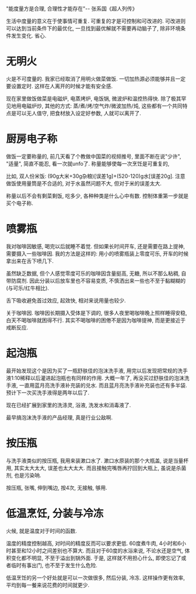 <!--
.. title: 生活中的定量
.. slug: quantity-life
.. date: 2018-01-15 00:20 UTC+08:00
.. tags: 生活方式
.. category:
.. link:
.. description:
.. type: text
-->

"能度量方是合理, 合理性才能存在"-- 张系国《超人列传》

生活中度量的意义在于使事情可重复. 可重复的才是可控制和可改进的. 可改进则可以达到当前条件下的最优化, 一旦找到最优解就不需要再动脑子了, 除非环境条件发生变化. 省心.

<!-- TEASER_END -->

# 无明火

火是不可度量的. 我家已经取消了用明火做菜做饭. 一切加热源必须能够并且一定要设置定时. 这样在人离开的时候才能有安全感.

现在家里做饭做菜是电磁炉, 电蒸烤炉, 电饭锅, 微波炉和温控热得快. 除了极其罕见地用电磁炉炒, 其他的方式: 蒸/煮/烤/空气炸/微波加热/炖, 这些都有一个共同特点是可以无人值守, 把食材放入设定好参数, 人就可以离开了.

# 厨房电子称

做饭一定要称量的, 前几天看了个教做中国菜的视频推号, 里面不断在说"少许", "适量", 简直不能忍, 看一次就unfo了. 称量能够使每一次烹饪是可重复的,

比如, 双人份米饭: (90g大米+30g杂粮)[误差1g]+(520-120)g水[误差20g]. 注意做饭使用量筒是不合适的, 对于水虽然问题不大, 但对于米的误差太大.

称量以后不会有剩菜剩饭, 吃多少, 各种种类是什么心中有数. 控制体重第一步就是买个电子称.

# 喷雾瓶

我对咖啡因敏感, 喝完以后就睡不着觉. 但如果长时间开车, 还是需要在路上提神, 需要摄入一些咖啡因. 我的方法是这样的: 用小的喷雾瓶装上零度可乐, 开车的时候拿出来在舌下喷几下.

虽然缺乏数据, 但个人感觉零度可乐的咖啡因含量挺高, 无糖, 所以不那么粘稠, 自带防腐剂. 因此分装以后放车里也不容易变质, 不慎洒出来一些也不至于黏糊糊的(与可乐/红牛相比).

舌下吸收避免首过效应, 起效快, 相对来说用量也较少.

关于咖啡因. 咖啡因长期摄入受体是下调的, 很多人夜里喝咖啡晚上照样睡得安稳, 白天不喝咖啡就困得不行. 其实不喝咖啡的困倦不是因为咖啡提神, 而是更接近于戒断反应.

# 起泡瓶

最开始发现这个是因为买了一瓶舒肤佳的泡沫洗手液, 用完以后发现把常规的洗手液1:10稀释以后灌进起泡瓶也有同样的作用. 大概一年了, 再没买过舒肤佳的泡沫洗手液, 一直用蓝月亮洗手液补充装的兑水. 而且蓝月亮洗手液补充装也还有多半袋. 预计下一次买洗手液得是两年以后了.

现在已经扩展到家里的洗涤灵, 浴液, 洗发水和消毒液了.

最早搞泡沫洗手液的产品经理, 真是行业公敌啊.

# 按压瓶

与洗手液类似的按压瓶, 我用来装漱口水了. 漱口水原装的那个大瓶盖, 说是当量杯用, 其实太大太大, 误差也太大太大. 而且接触完嘴唇再拧回到大瓶上, 虽说是杀菌剂, 也是污染呐.

按压瓶, 张嘴, 伸到嘴边, 按4次, 无接触, 够用.

# 低温烹饪, 分装与冷冻

火候, 就是温度对于时间的函数.

温度的精度控制越高, 对时间的精度反而可以要求更低. 60度煮牛肉, 4小时和6小时甚至和12小时之间差别也不算大. 而且对于60度的水浴来说, 不论水还是空气, 体积变化都不明显, 不至于溢出到锅外面. 于是, 这样就不用担心什么, 即使忘记了或者临时有事出门, 也不至于发生什么危险.

低温烹饪的另一个好处就是可以一次做很多, 然后分装, 冷冻. 这样操作更有效率, 平均到每一餐来说花费的时间就更少. 






<!-- EOF -->
